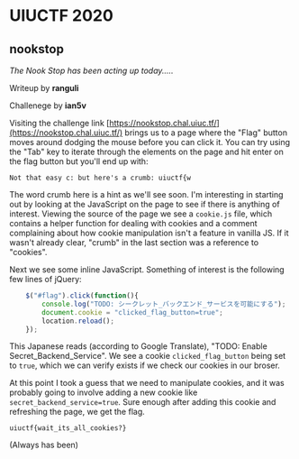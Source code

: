 # UIUCTF 2020
## nookstop
_The Nook Stop has been acting up today....._

Writeup by **ranguli**

Challenege by **ian5v**

Visiting the challenge link [https://nookstop.chal.uiuc.tf/](https://nookstop.chal.uiuc.tf/) brings us to a page where the "Flag"
button moves around dodging the mouse before you can click it. You can try using the "Tab" key to
iterate through the elements on the page and hit enter on the flag button but
you'll end up with:

```
Not that easy c: but here's a crumb: uiuctf{w
```

The word crumb here is a hint as we'll see soon. I'm interesting in starting out by looking at the JavaScript on the page to see if there is anything of interest. Viewing the source of the page we see a `cookie.js` file, which contains a helper function for dealing with cookies and a comment complaining about how cookie manipulation isn't a feature in vanilla JS. If it wasn't already clear, "crumb" in the last section was a reference to "cookies".

Next we see some inline JavaScript. Something of interest is the following few
lines of jQuery:

```javascript
	$("#flag").click(function(){
		console.log("TODO: シークレット_バックエンド_サービスを可能にする");
		document.cookie = "clicked_flag_button=true";
		location.reload();
	});
```

This Japanese reads (according to Google Translate), "TODO: Enable Secret_Backend_Service". We see a cookie `clicked_flag_button` being set to `true`, which we can verify exists if we check our cookies in our broser.

At this point I took a guess that we need to manipulate cookies, and it was
probably going to involve adding a new cookie like `secret_backend_service=true`. Sure enough after adding this cookie and refreshing the page, we get the flag.

```
uiuctf{wait_its_all_cookies?}
```

(Always has been)
